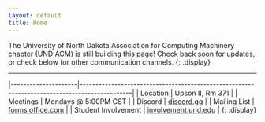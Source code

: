 ```yaml
---
layout: default
title: Home
---
```


The University of North Dakota Association for Computing Machinery chapter (UND ACM) is still building this page! 
Check back soon for updates, or check below for other communication channels.
{: .display}

---

|---------------------|----------------------------------------------------------------------------------------------|
| Location            | Upson II, Rm 371                                                                             |
| Meetings            | Mondays @ 5:00PM CST                                                                         |
| Discord             | [discord.gg](https://discord.gg/jpxZaaA6tm)                               |
| Mailing List        | [forms.office.com](https://forms.office.com/r/HZqnSSjvXE)               |
| Student Involvement | [involvement.und.edu](https://involvement.und.edu/organization/acm) |
{: .display}
